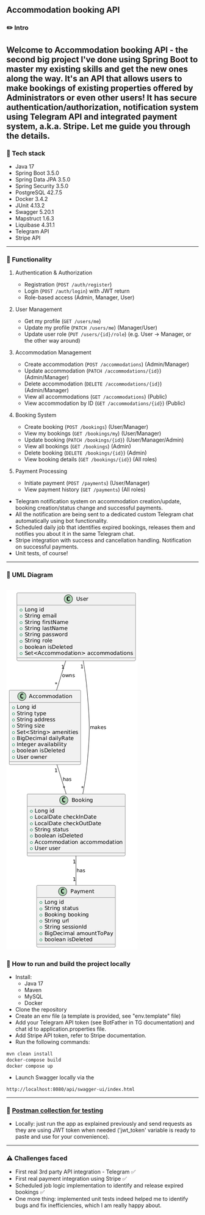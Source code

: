 ## Accommodation booking API

### ✏️ Intro
Welcome to Accommodation booking API - the second big project I've done using Spring Boot to master my existing skills and get the new ones along the way. 
It's an API that allows users to make bookings of existing properties offered by Administrators or even other users! It has secure authentication/authorization, notification system using Telegram API and integrated payment system, a.k.a. Stripe.
Let me guide you through the details.
---
### 📡 Tech stack
- Java 17
- Spring Boot 3.5.0
- Spring Data JPA 3.5.0
- Spring Security 3.5.0
- PostgreSQL 42.7.5
- Docker 3.4.2
- JUnit 4.13.2
- Swagger 5.20.1
- Mapstruct 1.6.3
- Liquibase 4.31.1
- Telegram API
- Stripe API
---
### 🧨 Functionality
1. Authentication & Authorization
    - Registration (`POST /auth/register`)
    - Login (`POST /auth/login`) with JWT return
    - Role-based access (Admin, Manager, User)

2. User Management
    - Get my profile (`GET /users/me`)
    - Update my profile (`PATCH /users/me`) (Manager/User)
    - Update user role (`PUT /users/{id}/role`) (e.g. User -> Manager, or the other way around)

3. Accommodation Management
    - Create accommodation (`POST /accommodations`) (Admin/Manager)
    - Update accommodation (`PATCH /accommodations/{id}`) (Admin/Manager)
    - Delete accommodation (`DELETE /accommodations/{id}`) (Admin/Manager)
    - View all accommodations (`GET /accommodations`) (Public)
    - View accommodation by ID (`GET /accommodations/{id}`) (Public)

4. Booking System
    - Create booking (`POST /bookings`) (User/Manager)
    - View my bookings (`GET /bookings/my`) (User/Manager)
    - Update booking (`PATCH /bookings/{id}`) (User/Manager/Admin)
    - View all bookings (`GET /bookings`) (Admin)
    - Delete booking (`DELETE /bookings/{id}`) (Admin)
    - View booking details (`GET /bookings/{id}`) (All roles)

5. Payment Processing
    - Initiate payment (`POST /payments`) (User/Manager)
    - View payment history (`GET /payments`) (All roles)

- Telegram notification system on accommodation creation/update, booking creation/status change and successful payments.
- All the notification are being sent to a dedicated custom Telegram chat automatically using bot functionality.
- Scheduled daily job that identifies expired bookings, releases them and notifies you about it in the same Telegram chat.
- Stripe integration with success and cancellation handling. Notification on successful payments.  
- Unit tests, of course!
---
### 🔬 UML Diagram
![Class Diagram](uml.png)
---
### 🔧 How to run and build the project locally
- Install:
    - Java 17
    - Maven
    - MySQL
    - Docker
- Clone the repository
- Create an env file (a template is provided, see "env.template" file)
- Add your Telegram API token (see BotFather in TG documentation) and chat id to application.properties file.
- Add Stripe API token, refer to Stripe documentation.
- Run the following commands:
```
mvn clean install
docker-compose build
docker compose up
```
- Launch Swagger locally via the
```
http://localhost:8080/api/swagger-ui/index.html 
```
---
### 🧪 [Postman collection for testing](https://postman.co/workspace/My-Workspace~b74e25ab-645c-4949-88aa-7fad3466af15/collection/11850098-5677ca67-c85b-4c5b-85ba-250961c0b68c?action=share&creator=11850098)
- Locally: just run the app as explained previously and send requests as they are using JWT token when needed ('jwt_token' variable is ready to paste and use for your convenience).
---
### ⚠️ Challenges faced
- First real 3rd party API integration - Telegram ✅
- First real payment integration using Stripe ✅
- Scheduled job logic implementation to identify and release expired bookings ✅
- One more thing: implemented unit tests indeed helped me to identify bugs and fix inefficiencies, which I am really happy about.